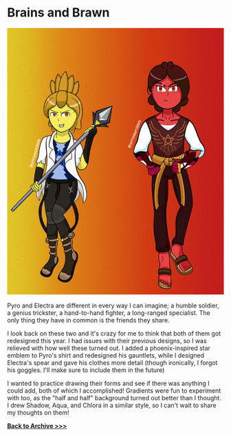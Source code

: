 # Brains and Brawn 

<img src="https://raw.githubusercontent.com/arrowarchive/The-Arrowarchive/master/docs/images/SPACE/brainsandbrawn.png" alt="Brains and Brawn"
     onContextMenu="return false;">

Pyro and Electra are different in every way I can imagine; a humble soldier, a genius trickster, a hand-to-hand fighter, a long-ranged specialist. The only thing they have in common is the friends they share. 

I look back on these two and it's crazy for me to think that both of them got redesigned this year. I had issues with their previous designs, so I was relieved with how well these turned out. I added a phoenix-inspired star emblem to Pyro's shirt and redesigned his gauntlets, while I designed Electra's spear and gave his clothes more detail (though ironically, I forgot his goggles. I'll make sure to include them in the future)

I wanted to practice drawing their forms and see if there was anything I could add, both of which I accomplished! Gradients were fun to experiment with too, as the "half and half" background turned out better than I thought. I drew Shadow, Aqua, and Chlora in a similar style, so I can't wait to share my thoughts on them!

**[Back to Archive >>>](https://arrowarchive.github.io/The-Arrowarchive/gallery)**
